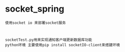 # socket_spring

    使用socket io 来部署socket服务
#
    socketTest.py用来实现通知客户端更新数据库功能
    python环境 主要使用pip install socketIO-client来搭建环境 
